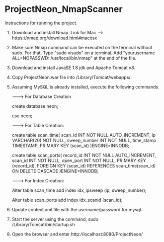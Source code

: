 # ProjectNeon_NmapScanner

Instructions for running the project.

1. Download and install Nmap. Link for Mac --> https://nmap.org/download.html#macosx

2. Make sure Nmap command can be executed on the terminal without sudo. 
For that,
Type "sudo visudo" on a terminal. 
Add "yourusername ALL=NOPASSWD: /usr/local/bin/nmap" at the end of the file.

3. Download and install JavaSE 1.8 jdk and Apache Tomcat v8.

4. Copy ProjectNeon.war file into /Library/Tomcat/webapps/

5. Assuming MySQL is already installed, execute the following commands.
   
   ---> For Database Creation

   create database neon;
   
   use neon;

   ---> For Table Creation:

   create table scan_time(
					   scan_id INT NOT NULL AUTO_INCREMENT,
		               ip VARCHAR(20) NOT NULL,
		               sweep_number INT NOT NULL, 
		               time_stamp TIMESTAMP,
		               PRIMARY KEY (scan_id)
    )ENGINE=INNODB;
                       
	create table scan_ports(
                       record_id INT NOT NULL AUTO_INCREMENT,
                       scan_id INT NOT NULL,
					   open_port INT NOT NULL, 
                       PRIMARY KEY (record_id),
                       FOREIGN KEY (scan_id) 
                           REFERENCES scan_time(scan_id)
                           ON DELETE CASCADE
	)ENGINE=INNODB;

   ---> For Index Creation:

	Alter table scan_time
	add index idx_ipsweep (ip, sweep_number);

	Alter table scan_ports
	add index idx_scanid (scan_id);

6. Update context.xml file with the username/password for mysql.

7. Start the server using the command, 
    sudo /Library/Tomcat/bin/startup.sh

8. Open the browser and enter http://localhost:8080/ProjectNeon/

